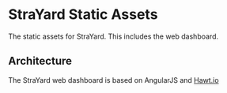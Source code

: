 StraYard Static Assets
======================
The static assets for StraYard.  This includes the web dashboard.

Architecture
------------
The StraYard web dashboard is based on AngularJS and [Hawt.io](https://github.com/hawtio/hawtio-core)